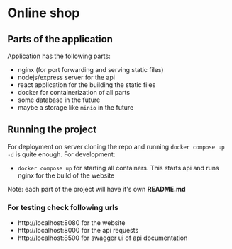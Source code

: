 # Online shop

## Parts of the application

Application has the following parts:

-   nginx (for port forwarding and serving static files)
-   nodejs/express server for the api
-   react application for the building the static files
-   docker for containerization of all parts
-   some database in the future
-   maybe a storage like `minio` in the future

## Running the project

For deployment on server cloning the repo and running `docker compose up -d` is quite enough.
For development:

-   `docker compose up` for starting all containers. This starts api and runs nginx for the build of the website

Note: each part of the project will have it's own **README.md**

### For testing check following urls

-   http://localhost:8080 for the website
-   http://localhost:8000 for the api requests
-   http://localhost:8500 for swagger ui of api documentation
